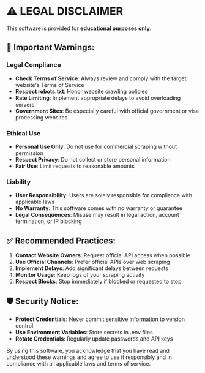 # ⚠️ LEGAL DISCLAIMER

This software is provided for **educational purposes only**. 

## 🚨 Important Warnings:

### Legal Compliance
- **Check Terms of Service**: Always review and comply with the target website's Terms of Service
- **Respect robots.txt**: Honor website crawling policies
- **Rate Limiting**: Implement appropriate delays to avoid overloading servers
- **Government Sites**: Be especially careful with official government or visa processing websites

### Ethical Use
- **Personal Use Only**: Do not use for commercial scraping without permission
- **Respect Privacy**: Do not collect or store personal information
- **Fair Use**: Limit requests to reasonable amounts

### Liability
- **User Responsibility**: Users are solely responsible for compliance with applicable laws
- **No Warranty**: This software comes with no warranty or guarantee
- **Legal Consequences**: Misuse may result in legal action, account termination, or IP blocking

## ✅ Recommended Practices:

1. **Contact Website Owners**: Request official API access when possible
2. **Use Official Channels**: Prefer official APIs over web scraping
3. **Implement Delays**: Add significant delays between requests
4. **Monitor Usage**: Keep logs of your scraping activity
5. **Respect Blocks**: Stop immediately if blocked or requested to stop

## 🛡️ Security Notice:

- **Protect Credentials**: Never commit sensitive information to version control
- **Use Environment Variables**: Store secrets in .env files
- **Rotate Credentials**: Regularly update passwords and API keys

By using this software, you acknowledge that you have read and understood these warnings and agree to use it responsibly and in compliance with all applicable laws and terms of service.
